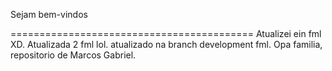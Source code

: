 Sejam bem-vindos

==========================================
Atualizei ein fml XD.
Atualizada 2 fml lol.
atualizado na branch development fml.
Opa familia, repositorio de Marcos Gabriel.
